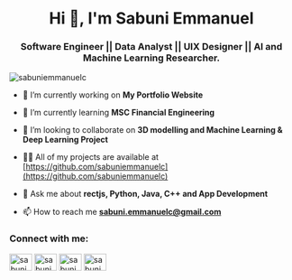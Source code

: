 <h1 align="center">Hi 👋, I'm Sabuni Emmanuel</h1>
<h3 align="center">Software Engineer || Data Analyst || UIX Designer || AI and Machine Learning Researcher.</h3>

<p align="left"> <img src="https://komarev.com/ghpvc/?username=sabuniemmanuelc&label=Profile%20views&color=0e75b6&style=flat" alt="sabuniemmanuelc" /> </p>



- 🔭 I’m currently working on **My Portfolio Website**

- 🌱 I’m currently learning **MSC Financial Engineering**

- 👯 I’m looking to collaborate on **3D modelling and Machine Learning & Deep Learning Project**

- 👨‍💻 All of my projects are available at [https://github.com/sabuniemmanuelc](https://github.com/sabuniemmanuelc)

- 💬 Ask me about **rectjs, Python, Java, C++ and App Development**

- 📫 How to reach me **sabuni.emmanuelc@gmail.com**

<h3 align="left">Connect with me:</h3>
<p align="left">
<a href="https://twitter.com/sabuniemmanuelc" target="blank"><img align="center" src="https://raw.githubusercontent.com/rahuldkjain/github-profile-readme-generator/master/src/images/icons/Social/twitter.svg" alt="sabuniemmanuelc" height="30" width="40" /></a>
<a href="https://linkedin.com/in/sabuniemmanuelc" target="blank"><img align="center" src="https://raw.githubusercontent.com/rahuldkjain/github-profile-readme-generator/master/src/images/icons/Social/linked-in-alt.svg" alt="sabuniemmanuelc" height="30" width="40" /></a>
<a href="https://stackoverflow.com/users/sabuniemmanuelc" target="blank"><img align="center" src="https://raw.githubusercontent.com/rahuldkjain/github-profile-readme-generator/master/src/images/icons/Social/stack-overflow.svg" alt="sabuniemmanuelc" height="30" width="40" /></a>
<a href="https://instagram.com/sabuniemmanuelc" target="blank"><img align="center" src="https://raw.githubusercontent.com/rahuldkjain/github-profile-readme-generator/master/src/images/icons/Social/instagram.svg" alt="sabuniemmanuelc" height="30" width="40" /></a>
</p>




